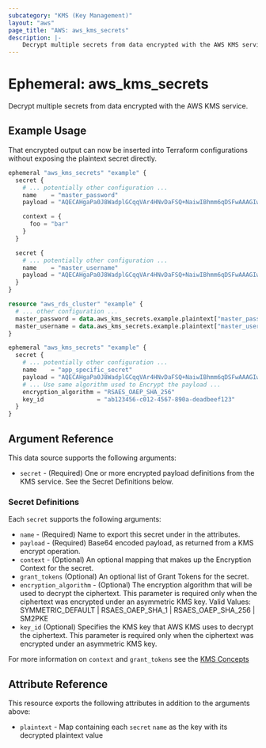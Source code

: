 ```yaml
---
subcategory: "KMS (Key Management)"
layout: "aws"
page_title: "AWS: aws_kms_secrets"
description: |-
    Decrypt multiple secrets from data encrypted with the AWS KMS service
---
```


# Ephemeral: aws_kms_secrets

Decrypt multiple secrets from data encrypted with the AWS KMS service.

## Example Usage

That encrypted output can now be inserted into Terraform configurations without exposing the plaintext secret directly.

```terraform
ephemeral "aws_kms_secrets" "example" {
  secret {
    # ... potentially other configuration ...
    name    = "master_password"
    payload = "AQECAHgaPa0J8WadplGCqqVAr4HNvDaFSQ+NaiwIBhmm6qDSFwAAAGIwYAYJKoZIhvcNAQcGoFMwUQIBADBMBgkqhkiG9w0BBwEwHgYJYIZIAWUDBAEuMBEEDI+LoLdvYv8l41OhAAIBEIAfx49FFJCLeYrkfMfAw6XlnxP23MmDBdqP8dPp28OoAQ=="

    context = {
      foo = "bar"
    }
  }

  secret {
    # ... potentially other configuration ...
    name    = "master_username"
    payload = "AQECAHgaPa0J8WadplGCqqVAr4HNvDaFSQ+NaiwIBhmm6qDSFwAAAGIwYAYJKoZIhvcNAQcGoFMwUQIBADBMBgkqhkiG9w0BBwEwHgYJYIZIAWUDBAEuMBEEDI+LoLdvYv8l41OhAAIBEIAfx49FFJCLeYrkfMfAw6XlnxP23MmDBdqP8dPp28OoAQ=="
  }
}

resource "aws_rds_cluster" "example" {
  # ... other configuration ...
  master_password = data.aws_kms_secrets.example.plaintext["master_password"]
  master_username = data.aws_kms_secrets.example.plaintext["master_username"]
}

ephemeral "aws_kms_secrets" "example" {
  secret {
    # ... potentially other configuration ...
    name    = "app_specific_secret"
    payload = "AQECAHgaPa0J8WadplGCqqVAr4HNvDaFSQ+NaiwIBhmm6qDSFwAAAGIwYAYJKoZIhvcNAQcGoFMwUQIBADBMBgkqhkiG9w0BBwEwHgYJYIZIAWUDBAEuMBEEDI+LoLdvYv8l41OhAAIBEIAfx49FFJCLeYrkfMfAw6XlnxP23MmDBdqP8dPp28OoAQ=="
    # ... Use same algorithm used to Encrypt the payload ...
    encryption_algorithm = "RSAES_OAEP_SHA_256"
    key_id               = "ab123456-c012-4567-890a-deadbeef123"
  }
}
```

## Argument Reference

This data source supports the following arguments:

* `secret` - (Required) One or more encrypted payload definitions from the KMS service. See the Secret Definitions below.

### Secret Definitions

Each `secret` supports the following arguments:

* `name` - (Required) Name to export this secret under in the attributes.
* `payload` - (Required) Base64 encoded payload, as returned from a KMS encrypt operation.
* `context` - (Optional) An optional mapping that makes up the Encryption Context for the secret.
* `grant_tokens` (Optional) An optional list of Grant Tokens for the secret.
* `encryption_algorithm` - (Optional) The encryption algorithm that will be used to decrypt the ciphertext. This parameter is required only when the ciphertext was encrypted under an asymmetric KMS key. Valid Values: SYMMETRIC_DEFAULT | RSAES_OAEP_SHA_1 | RSAES_OAEP_SHA_256 | SM2PKE
* `key_id` (Optional) Specifies the KMS key that AWS KMS uses to decrypt the ciphertext. This parameter is required only when the ciphertext was encrypted under an asymmetric KMS key.

For more information on `context` and `grant_tokens` see the [KMS
Concepts](https://docs.aws.amazon.com/kms/latest/developerguide/concepts.html)

## Attribute Reference

This resource exports the following attributes in addition to the arguments above:

* `plaintext` - Map containing each `secret` `name` as the key with its decrypted plaintext value
